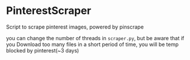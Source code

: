 # PinterestScraper
Script to scrape pinterest images, powered by pinscrape

you can change the number of threads in `scraper.py`, but be aware that if you Download too many files in a short period of time, you will be temp blocked by pinterest(~3 days)
